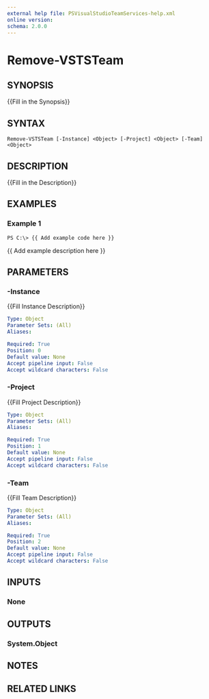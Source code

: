 ```yaml
---
external help file: PSVisualStudioTeamServices-help.xml
online version: 
schema: 2.0.0
---
```


# Remove-VSTSTeam

## SYNOPSIS
{{Fill in the Synopsis}}

## SYNTAX

```
Remove-VSTSTeam [-Instance] <Object> [-Project] <Object> [-Team] <Object>
```

## DESCRIPTION
{{Fill in the Description}}

## EXAMPLES

### Example 1
```
PS C:\> {{ Add example code here }}
```

{{ Add example description here }}

## PARAMETERS

### -Instance
{{Fill Instance Description}}

```yaml
Type: Object
Parameter Sets: (All)
Aliases: 

Required: True
Position: 0
Default value: None
Accept pipeline input: False
Accept wildcard characters: False
```

### -Project
{{Fill Project Description}}

```yaml
Type: Object
Parameter Sets: (All)
Aliases: 

Required: True
Position: 1
Default value: None
Accept pipeline input: False
Accept wildcard characters: False
```

### -Team
{{Fill Team Description}}

```yaml
Type: Object
Parameter Sets: (All)
Aliases: 

Required: True
Position: 2
Default value: None
Accept pipeline input: False
Accept wildcard characters: False
```

## INPUTS

### None

## OUTPUTS

### System.Object

## NOTES

## RELATED LINKS

